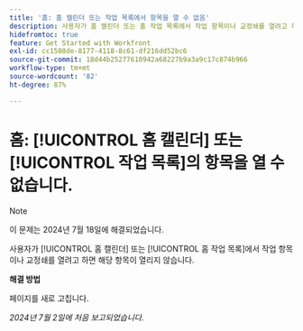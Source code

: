 ```yaml
---
title: '홈: 홈 캘린더 또는 작업 목록에서 항목을 열 수 없음'
description: 사용자가 홈 캘린더 또는 홈 작업 목록에서 작업 항목이나 교정쇄를 열려고 하면 해당 항목이 열리지 않습니다.
hidefromtoc: true
feature: Get Started with Workfront
exl-id: cc1508de-8177-4118-8c61-df216dd52bc6
source-git-commit: 18d44b25277610942a68227b9a3a9c17c874b966
workflow-type: tm+mt
source-wordcount: '82'
ht-degree: 87%

---
```


# 홈: [!UICONTROL 홈 캘린더] 또는 [!UICONTROL 작업 목록]의 항목을 열 수 없습니다.

>[!NOTE]
>
>이 문제는 2024년 7월 18일에 해결되었습니다.

사용자가 [!UICONTROL 홈 캘린더] 또는 [!UICONTROL 홈 작업 목록]에서 작업 항목이나 교정쇄를 열려고 하면 해당 항목이 열리지 않습니다.

**해결 방법**

페이지를 새로 고칩니다.

_2024년 7월 2일에 처음 보고되었습니다._
